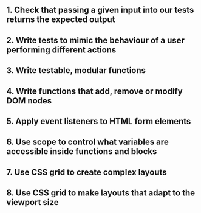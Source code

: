 ## 1. Check that passing a given input into our tests returns the expected output

## 2. Write tests to mimic the behaviour of a user performing different actions

## 3. Write testable, modular functions

## 4. Write functions that add, remove or modify DOM nodes

## 5. Apply event listeners to HTML form elements

## 6. Use scope to control what variables are accessible inside functions and blocks

## 7. Use CSS grid to create complex layouts

## 8. Use CSS grid to make layouts that adapt to the viewport size
